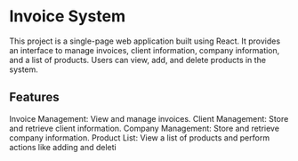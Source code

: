 # Invoice System
This project is a single-page web application built using React. It provides an interface to manage invoices, client information, company information, and a list of products. Users can view, add, and delete products in the system.

## Features
Invoice Management: View and manage invoices.
Client Management: Store and retrieve client information.
Company Management: Store and retrieve company information.
Product List: View a list of products and perform actions like adding and deleti
